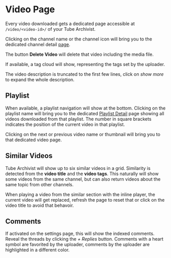 # Video Page
Every video downloaded gets a dedicated page accessible at `/video/<video-id>/` of your Tube Archivist.

Clicking on the channel name or the channel icon will bring you to the dedicated channel detail [page](Channels#channel-detail).

The button **Delete Video** will delete that video including the media file.

If available, a tag cloud will show, representing the tags set by the uploader.

The video description is truncated to the first few lines, click on *show more* to expand the whole description.

## Playlist
When available, a playlist navigation will show at the bottom. Clicking on the playlist name will bring you to the dedicated [Playlist Detail](Playlists#playlist-detail) page showing all videos downloaded from that playlist. The number in square brackets indicates the position of the current video in that playlist.

Clicking on the next or previous video name or thumbnail will bring you to that dedicated video page.

## Similar Videos
Tube Archivist will show up to six similar videos in a grid. Similarity is detected from the **video title** and the **video tags**. This naturally will show some videos from the same channel, but can also return videos about the same topic from other channels.

When playing a video from the similar section with the inline player, the current video will get replaced, refresh the page to reset that or click on the video title to avoid that behavoir. 

## Comments
If activated on the settings page, this will show the indexed comments. Reveal the threads by clicking the *+ Replies* button. Comments with a heart symbol are favorited by the uploader, comments by the uploader are highlighted in a different color.
